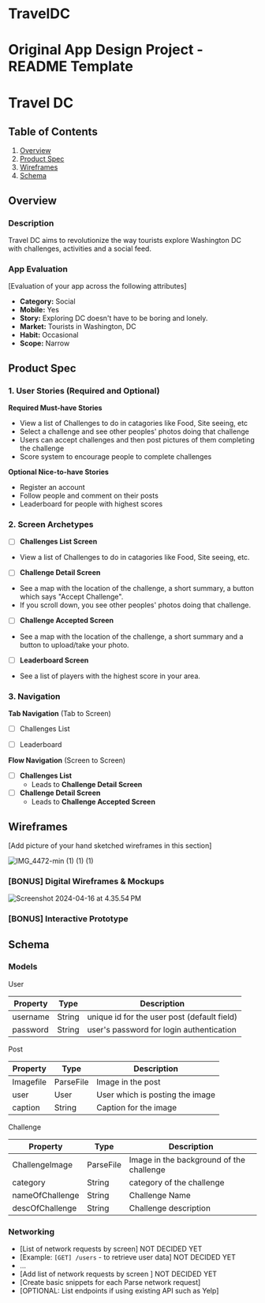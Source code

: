 # TravelDC

Original App Design Project - README Template
===

# Travel DC

## Table of Contents

1. [Overview](#Overview)
2. [Product Spec](#Product-Spec)
3. [Wireframes](#Wireframes)
4. [Schema](#Schema)

## Overview

### Description

Travel DC aims to revolutionize the way tourists explore Washington DC with challenges, activities and a social feed.

### App Evaluation

[Evaluation of your app across the following attributes]
- **Category:** Social
- **Mobile:** Yes
- **Story:**  Exploring DC doesn't have to be boring and lonely.
- **Market:** Tourists in Washington, DC
- **Habit:** Occasional
- **Scope:** Narrow

## Product Spec

### 1. User Stories (Required and Optional)

**Required Must-have Stories**

* View a list of Challenges to do in catagories like Food, Site seeing, etc
* Select a challenge and see other peoples' photos doing that challenge
* Users can accept challenges and then post pictures of them completing the challenge
* Score system to encourage people to complete challenges

**Optional Nice-to-have Stories**

* Register an account
* Follow people and comment on their posts
* Leaderboard for people with highest scores

### 2. Screen Archetypes

- [ ] **Challenges List Screen**
* View a list of Challenges to do in catagories like Food, Site seeing, etc.
- [ ] **Challenge Detail Screen**
* See a map with the location of the challenge, a short summary, a button which says "Accept Challenge".
* If you scroll down, you see other peoples' photos doing that challenge.
- [ ] **Challenge Accepted Screen**
* See a map with the location of the challenge, a short summary and a button to upload/take your photo.
- [ ] **Leaderboard Screen**
* See a list of players with the highest score in your area.


### 3. Navigation

**Tab Navigation** (Tab to Screen)


- [ ] Challenges List
- [ ] Leaderboard


**Flow Navigation** (Screen to Screen)

- [ ] **Challenges List**
  * Leads to **Challenge Detail Screen**
- [ ] **Challenge Detail Screen**
  * Leads to **Challenge Accepted Screen**


## Wireframes

[Add picture of your hand sketched wireframes in this section]

![IMG_4472-min (1) (1) (1)](https://hackmd.io/_uploads/SJr0gD3gA.jpg)



### [BONUS] Digital Wireframes & Mockups

![Screenshot 2024-04-16 at 4.35.54 PM](https://hackmd.io/_uploads/rydTWPngA.jpg)



### [BONUS] Interactive Prototype

## Schema 


### Models

User

| Property | Type   | Description                                  |
|----------|--------|----------------------------------------------|
| username | String | unique id for the user post (default field)   |
| password | String | user's password for login authentication      |


Post

| Property | Type   | Description                                  |
|----------|--------|----------------------------------------------|
| Imagefile | ParseFile | Image in the post   |
| user | User | User which is posting the image     |
| caption | String | Caption for the image     |

Challenge

| Property | Type   | Description                                  |
|----------|--------|----------------------------------------------|
| ChallengeImage | ParseFile | Image in the background of the challenge   |
| category | String | category of the challenge     |
| nameOfChallenge | String | Challenge Name     |
| descOfChallenge | String | Challenge description     |


### Networking

- [List of network requests by screen] NOT DECIDED YET
- [Example: `[GET] /users` - to retrieve user data] NOT DECIDED YET
- ...
- [Add list of network requests by screen ] NOT DECIDED YET
- [Create basic snippets for each Parse network request]
- [OPTIONAL: List endpoints if using existing API such as Yelp]
